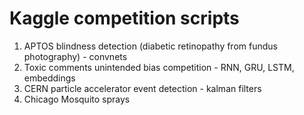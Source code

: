 # Kaggle competition scripts

1. APTOS blindness detection (diabetic retinopathy from fundus photography) - convnets
1. Toxic comments unintended bias competition - RNN, GRU, LSTM, embeddings
1. CERN particle accelerator event detection - kalman filters
1. Chicago Mosquito sprays
